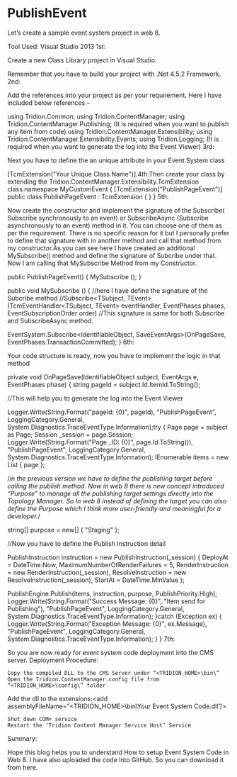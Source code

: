 # PublishEvent

Let’s create a sample event system project in web 8.

Tool Used:  Visual Studio 2013
1st:

Create a new Class Library project in Visual Studio.

Remember that you have to build your project with .Net 4.5.2 Framework.
2nd:

Add the references into your project as per your requirement. Here I have included below references –

using Tridion.Common;
using Tridion.ContentManager;
using Tridion.ContentManager.Publishing; (It is required when you want to publish any item from code)
using Tridion.ContentManager.Extensibility;
using Tridion.ContentManager.Extensibility.Events;
using Tridion.Logging; (It is required when you want to generate the log into the Event Viewer)
3rd:

Next you have to define the an unique attribute in your Event System class

[TcmExtension("Your Unique Class Name")].4th:Then create your class by extending the Tridion.ContentManager.Extensibility.TcmExtension class.namespace MyCustomEvent
{
[TcmExtension("PublishPageEvent")]
public class PublishPageEvent : TcmExtension
{
}
}
5th:

Now create the constructor and implement the signature of the Subscribe( Subscribe synchronously to an event) or SubscribeAsync (Subscribe asynchronously to an event) method in it. You can choose one of them as per the requirement.
There is no specific reason for it but I personally prefer to define that signature with in another method and call that method from my constructor.As you can see here I have created an additional MySubscribe() method and define the signature of Subcribe under that. Now I am calling that MySubscribe Method from my Constructor.

public PublishPageEvent()
{
MySubscribe ();
}


public void MySubscribe ()
{
//here I have define the signature of the Subcribe method
//Subscribe<TSubject, TEvent>(TcmEventHandler<TSubject, TEvent> eventHandler, EventPhases phases, EventSubscriptionOrder order)
//This signature is same for both Subscribe and SubscribeAsync method.

EventSystem.Subscribe<IdentifiableObject, SaveEventArgs>(OnPageSave, EventPhases.TransactionCommitted);
}
6th:

Your code structure is ready, now you have to implement the logic in that method

private void OnPageSave(IdentifiableObject subject, EventArgs e, EventPhases phase)
{
string pageId = subject.Id.ItemId.ToString();

//This will help you to generate the log into the Event Viewer

Logger.Write(String.Format("pageId: {0}", pageId), "PublishPageEvent", LoggingCategory.General, System.Diagnostics.TraceEventType.Information);try
{
Page page = subject as Page;
Session _session = page.Session;
Logger.Write(String.Format("Page _ID: {0}", page.Id.ToString()), "PublishPageEvent", LoggingCategory.General, System.Diagnostics.TraceEventType.Information);
IEnumerable<IdentifiableObject> items = new List<IdentifiableObject> { page };

/*in the previous version we have to define the publishing target before calling the publish method. Now in web 8 there is new concept introduced “Purpose” to manage all the publishing target settings directly into the Topology Manager. So In web 8 instead of defining the target you can also define the Purpose which I think more user-friendly and meaningful for a developer.*/


string[] purpose = new[] { "Staging" };

//Now you have to define the Publish Instruction detail

PublishInstruction instruction = new PublishInstruction(_session)
{
DeployAt = DateTime.Now,
MaximumNumberOfRenderFailures = 5,
RenderInstruction = new RenderInstruction(_session),
ResolveInstruction = new ResolveInstruction(_session),
StartAt = DateTime.MinValue
};


PublishEngine.Publish(items, instruction, purpose, PublishPriority.High);
Logger.Write(String.Format("Success Message: {0}", "Item send for Publishing"), "PublishPageEvent", LoggingCategory.General, System.Diagnostics.TraceEventType.Information);
}catch (Exception ex)
{
Logger.Write(String.Format("Exception Message: {0}", ex.Message), "PublishPageEvent", LoggingCategory.General, System.Diagnostics.TraceEventType.Information);
}
}
7th:

So you are now ready for event system code deployment into the CMS server.
Deployment Procedure:

    Copy the compiled DLL to the CMS Server under “<TRIDION_HOME>\bin\”
    Open the Tridion.ContentManager.config file from “<TRIDION_HOME>\config\” folder

Add the dll to the extensions:<add assemblyFileName=”<TRIDION_HOME>\bin\Your Event System Code.dll”/>

    Shut down COM+ service
    Restart the ‘Tridion Content Manager Service Host’ Service

Summary:

Hope this blog helps you to understand How to setup Event System Code in Web 8. I have also uploaded the code into GitHub. So you can download it from here.
